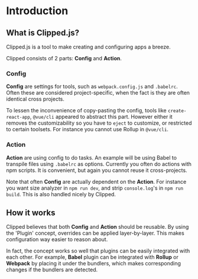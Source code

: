 ---
---

# Introduction

## What is Clipped.js?

Clipped.js is a tool to make creating and configuring apps a breeze.

Clipped consists of 2 parts: **Config** and **Action**.

### Config

**Config** are settings for tools, such as `webpack.config.js` and `.babelrc`. Often these are considered project-specific, when the fact is they are often identical cross projects.

To lessen the inconvenience of copy-pasting the config, tools like `create-react-app`, `@vue/cli` appeared to abstract this part. However either it removes the customizability so you have to `eject` to customize, or restricted to certain toolsets. For instance you cannot use Rollup in `@vue/cli`. 

### Action

**Action** are using config to do tasks. An example will be using Babel to transpile files using `.babelrc` as options. Currently you often do actions with npm scripts. It is convenient, but again you cannot reuse it cross-projects.

Note that often **Config** are actually dependent on the **Action**. For instance you want size analyzer in `npm run dev`, and strip `console.log`'s in `npm run build`. This is also handled nicely by Clipped.

## How it works

Clipped believes that both **Config** and **Action** should be reusable. By using the 'Plugin' concept, overrides can be applied layer-by-layer. This makes configuration way easier to reason about.

In fact, the concept works so well that plugins can be easily integrated with each other. For example, **Babel** plugin can be integrated with **Rollup** or **Webpack** by placing it under the bundlers, which makes corresponding changes if the bundlers are detected.
